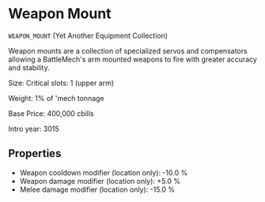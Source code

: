 # Weapon Mount

`WEAPON_MOUNT` (Yet Another Equipment Collection)

Weapon mounts are a collection of specialized servos and compensators allowing a BattleMech's arm mounted weapons to fire with greater accuracy and stability.

Size: Critical slots: 1 (upper arm)

Weight: 1% of 'mech tonnage

Base Price: 400,000 cbills

Intro year: 3015

## Properties
* Weapon cooldown modifier (location only): -10.0 %
* Weapon damage modifier (location only): +5.0 %
* Melee damage modifier (location only): -15.0 %
